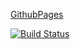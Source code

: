 [GithubPages](https://k-kokhanenko.github.io/geoloction/)

[![Build Status](https://ci.appveyor.com/api/projects/status/github/kokhanenko/geoloction)](https://ci.appveyor.com/api/projects/status/github/kokhanenko/geoloction)
